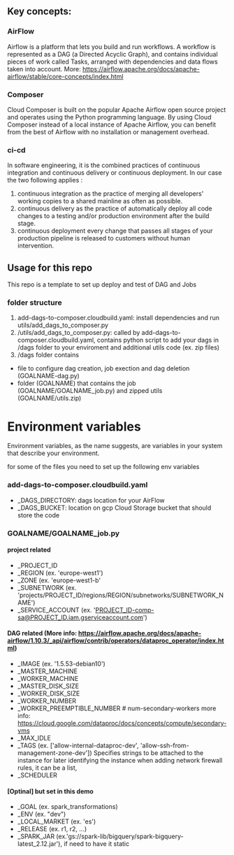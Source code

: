 ## Key concepts:

### AirFlow
Airflow is a platform that lets you build and run workflows. A workflow is represented as a DAG (a Directed Acyclic Graph), and contains individual pieces of work called Tasks, arranged with dependencies and data flows taken into account. More: https://airflow.apache.org/docs/apache-airflow/stable/core-concepts/index.html 

### Composer
Cloud Composer is built on the popular Apache Airflow open source project and operates using the Python programming language. By using Cloud Composer instead of a local instance of Apache Airflow, you can benefit from the best of Airflow with no installation or management overhead.


### ci-cd 
In software engineering, it is the combined practices of continuous integration and continuous delivery or continuous deployment. 
In our case the two following applies :
1) continuous integration as the practice of merging all developers' working copies to a shared mainline as often as possible.
2) continuous delivery as the practice of automatically deploy all code changes to a testing and/or production environment after the build stage.
3) continuous deployment every change that passes all stages of your production pipeline is released to customers without human intervention.


## Usage for this repo 

This repo is a template to set up deploy and test of DAG and Jobs 

### folder structure 
1) add-dags-to-composer.cloudbuild.yaml: install dependencies and run utils/add_dags_to_composer.py
2) /utils/add_dags_to_composer.py: called by add-dags-to-composer.cloudbuild.yaml, contains python script to add your dags in /dags folder to your enviroment and additional utils code (ex. zip files)
3) /dags folder contains
*  file to configure dag creation, job exection and  dag deletion (GOALNAME-dag.py)
*  folder (GOALNAME) that contains the job (GOALNAME/GOALNAME_job.py) and zipped utils (GOALNAME/utils.zip)

# Environment variables
Environment variables, as the name suggests, are variables in your system that describe your environment. 

for some of the files you need to set up the following env variables 

### add-dags-to-composer.cloudbuild.yaml
*  _DAGS_DIRECTORY:   dags location for your AirFlow 
*  _DAGS_BUCKET:  location on gcp Cloud Storage bucket that should store the code

### GOALNAME/GOALNAME_job.py 
#### project related
* _PROJECT_ID
* _REGION (ex. 'europe-west1')
* _ZONE (ex. 'europe-west1-b'
* _SUBNETWORK (ex. 'projects/PROJECT_ID/regions/REGION/subnetworks/SUBNETWORK_NAME')
* _SERVICE_ACCOUNT (ex. 'PROJECT_ID-comp-sa@PROJECT_ID.iam.gserviceaccount.com')

#### DAG related (More info: https://airflow.apache.org/docs/apache-airflow/1.10.3/_api/airflow/contrib/operators/dataproc_operator/index.html)
* _IMAGE (ex. '1.5.53-debian10')
* _MASTER_MACHINE
* _WORKER_MACHINE
* _MASTER_DISK_SIZE
* _WORKER_DISK_SIZE
* _WORKER_NUMBER
* _WORKER_PREEMPTIBLE_NUMBER # num-secondary-workers more info: https://cloud.google.com/dataproc/docs/concepts/compute/secondary-vms
* _MAX_IDLE
* _TAGS  (ex. ['allow-internal-dataproc-dev', 'allow-ssh-from-management-zone-dev']) Specifies strings to be attached to the instance for later identifying the instance when adding network firewall rules, it can be a list, 
* _SCHEDULER

####  [Optinal]  but set in this demo
* _GOAL (ex. spark_transformations)
* _ENV (ex. "dev")
* _LOCAL_MARKET (ex. 'es')
* _RELEASE  (ex. r1, r2, ...) 
* _SPARK_JAR (ex.'gs://spark-lib/bigquery/spark-bigquery-latest_2.12.jar'), if need to have it static 



